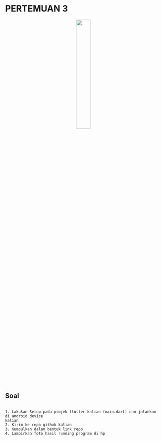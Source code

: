 # PERTEMUAN 3

<p align="center">
  <img src="https://media.tenor.com/mKTS5nbF1zcAAAAd/cute-anime-dancing.gif" width="30%" height="30%">
</p>

<!--
<p align="center">
  <img src="https://i.ibb.co/RPf1d5t/IMG20231018230953.jpg" alt="IMG20231018230953" width="50%" height="50%">
</p>
-->

## Soal
```

1. Lakukan Setup pada projek flutter kalian (main.dart) dan jalankan di android device
kalian
2. Kirim ke repo github kalian
3. Kumpulkan dalam bentuk link repo
4. Lampirkan foto hasil running program di hp

```

